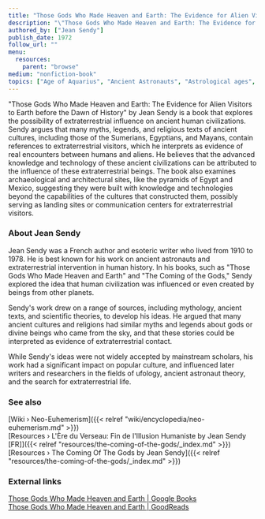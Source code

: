 ```yaml
---
title: "Those Gods Who Made Heaven and Earth: The Evidence for Alien Visitors to Earth before the Dawn of History"
description: "\"Those Gods Who Made Heaven and Earth: The Evidence for Alien Visitors to Earth before the Dawn of History\" by Jean Sendy is a book that explores the possibility of extraterrestrial influence on ancient human civilizations. Sendy argues that many myths, legends, and religious texts of ancient cultures, including those of the Sumerians, Egyptians, and Mayans, contain references to extraterrestrial visitors, which he interprets as evidence of real encounters between humans and aliens. He believes that the advanced knowledge and technology of these ancient civilizations can be attributed to the influence of these extraterrestrial beings. The book also examines archaeological and architectural sites, like the pyramids of Egypt and Mexico, suggesting they were built with knowledge and technologies beyond the capabilities of the cultures that constructed them, possibly serving as landing sites or communication centers for extraterrestrial visitors."
authored_by: ["Jean Sendy"]
publish_date: 1972
follow_url: ""
menu:
  resources:
    parent: "browse"
medium: "nonfiction-book"
topics: ["Age of Aquarius", "Ancient Astronauts", "Astrological ages", "Elohim", "Neo-Euhemerism", "Precession"]
---
```


"Those Gods Who Made Heaven and Earth: The Evidence for Alien Visitors to Earth before the Dawn of History" by Jean Sendy is a book that explores the possibility of extraterrestrial influence on ancient human civilizations. Sendy argues that many myths, legends, and religious texts of ancient cultures, including those of the Sumerians, Egyptians, and Mayans, contain references to extraterrestrial visitors, which he interprets as evidence of real encounters between humans and aliens. He believes that the advanced knowledge and technology of these ancient civilizations can be attributed to the influence of these extraterrestrial beings. The book also examines archaeological and architectural sites, like the pyramids of Egypt and Mexico, suggesting they were built with knowledge and technologies beyond the capabilities of the cultures that constructed them, possibly serving as landing sites or communication centers for extraterrestrial visitors.

### About Jean Sendy

Jean Sendy was a French author and esoteric writer who lived from 1910 to 1978. He is best known for his work on ancient astronauts and extraterrestrial intervention in human history. In his books, such as "Those Gods Who Made Heaven and Earth" and "The Coming of the Gods," Sendy explored the idea that human civilization was influenced or even created by beings from other planets.

Sendy's work drew on a range of sources, including mythology, ancient texts, and scientific theories, to develop his ideas. He argued that many ancient cultures and religions had similar myths and legends about gods or divine beings who came from the sky, and that these stories could be interpreted as evidence of extraterrestrial contact.

While Sendy's ideas were not widely accepted by mainstream scholars, his work had a significant impact on popular culture, and influenced later writers and researchers in the fields of ufology, ancient astronaut theory, and the search for extraterrestrial life.

### See also

[Wiki › Neo-Euhemerism]({{< relref "wiki/encyclopedia/neo-euhemerism.md" >}})</br>
[Resources › L\'Ère du Verseau: Fin de l\'Illusion Humaniste by Jean Sendy \[FR\]]({{< relref "resources/the-coming-of-the-gods/_index.md" >}})</br>
[Resources › The Coming Of The Gods by Jean Sendy]({{< relref "resources/the-coming-of-the-gods/_index.md" >}})</br>

### External links

[Those Gods Who Made Heaven and Earth | Google Books](https://books.google.ch/books?printsec=frontcover&vid=ISBN0425021300)</br>
[Those Gods Who Made Heaven and Earth | GoodReads](https://www.goodreads.com/en/book/show/2534402.Those_Gods_Who_Made_Heaven_Earth_The_Novel_Of_The_Bible)</br>
